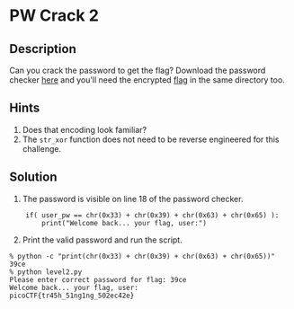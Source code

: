 # PW Crack 2
## Description
Can you crack the password to get the flag? Download the password checker [here](level2.py) and you'll need the encrypted [flag](level2.flag.txt.enc) in the same directory too.
## Hints
1. Does that encoding look familiar?
2. The ```str_xor``` function does not need to be reverse engineered for this challenge.
## Solution
1. The password is visible on line 18 of the password checker.
```
    if( user_pw == chr(0x33) + chr(0x39) + chr(0x63) + chr(0x65) ):
        print("Welcome back... your flag, user:")
```
2. Print the valid password and run the script.
```
% python -c "print(chr(0x33) + chr(0x39) + chr(0x63) + chr(0x65))"
39ce
% python level2.py
Please enter correct password for flag: 39ce
Welcome back... your flag, user:
picoCTF{tr45h_51ng1ng_502ec42e}
```
